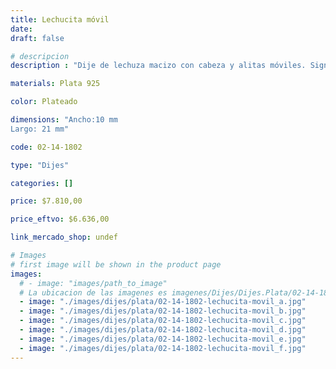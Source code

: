 ```yaml
---
title: Lechucita móvil
date: 
draft: false

# descripcion
description : "Dije de lechuza macizo con cabeza y alitas móviles. Significado: asegura buen augurio en todos los sentidos principalmente en lo económico."

materials: Plata 925

color: Plateado

dimensions: "Ancho:10 mm 
Largo: 21 mm"

code: 02-14-1802

type: "Dijes"

categories: []

price: $7.810,00

price_eftvo: $6.636,00

link_mercado_shop: undef

# Images
# first image will be shown in the product page
images:
  # - image: "images/path_to_image"
  # La ubicacion de las imagenes es imagenes/Dijes/Dijes.Plata/02-14-1802-lechucita-movil
  - image: "./images/dijes/plata/02-14-1802-lechucita-movil_a.jpg"
  - image: "./images/dijes/plata/02-14-1802-lechucita-movil_b.jpg"
  - image: "./images/dijes/plata/02-14-1802-lechucita-movil_c.jpg"
  - image: "./images/dijes/plata/02-14-1802-lechucita-movil_d.jpg"
  - image: "./images/dijes/plata/02-14-1802-lechucita-movil_e.jpg"
  - image: "./images/dijes/plata/02-14-1802-lechucita-movil_f.jpg"
---
```

